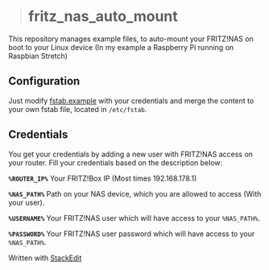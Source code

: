 > # fritz_nas_auto_mount
This repository manages example files, to auto-mount your FRITZ!NAS on boot to your Linux device (In my example a Raspberry Pi running on Raspbian Stretch)

## Configuration
Just modify [fstab.example](fstab.example) with your credentials and merge the content to your own fstab file, located in `/etc/fstab`.

## Credentials
You get your credentials by adding a new user with FRITZ!NAS access on your router. Fill your credentials based on the description below:

**`%ROUTER_IP%`**
Your FRITZ!Box IP (Most times 192.168.178.1)

**`%NAS_PATH%`**
Path on your NAS device, which you are allowed to access (With your user).

**`%USERNAME%`**
Your FRITZ!NAS user which will have access to your `%NAS_PATH%`.

**`%PASSWORD%`**
Your FRITZ!NAS user password which will have access to your `%NAS_PATH%`.




Written with [StackEdit](https://stackedit.io/)